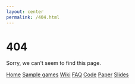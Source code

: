 ```yaml
---
layout: center
permalink: /404.html
---
```


# 404

Sorry, we can't seem to find this page.

<div class="mt3">
    <a href="{{ site.baseurl }}/" class="button button-blue button-big">Home</a>
    <a href="{{ site.baseurl }}/samplegames" class="button button-blue button-medium">Sample games</a>
    <a href="{{ site.baseurl }}/wiki/Home" class="button button-blue button-big">Wiki</a>
    <a href="{{ site.baseurl }}/faq" class="button button-blue button-medium">FAQ</a>
    <a href="{{ site.baseurl }}/code" class="button button-blue button-big">Code</a>
    <a href="{{ site.baseurl }}/oTree.pdf" target="_empty" class="button button-blue button-medium">Paper</a>
    <a href="{{ site.baseurl }}/oTreeSlides.pdf" target="_empty" class="button button-blue button-big">Slides</a>
</div>
